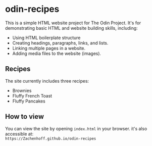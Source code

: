 # odin-recipes

This is a simple HTML website project for The Odin Project.
It's for demonstrating basic HTML and website building skills, including:

- Using HTML boilerplate structure
- Creating headings, paragraphs, links, and lists.
- Linking multiple pages in a website.
- Adding media files to the website (images).

## Recipes

The site currently includes three recipes:

- Brownies
- Fluffy French Toast
- Fluffy Pancakes

## How to view

You can view the site by opening `index.html` in your browser.
it's also accessible at:  
`https://Zachenhoff.github.io/odin-recipes`
